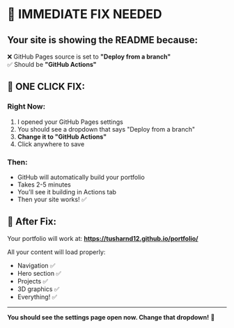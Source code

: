 # 🚨 IMMEDIATE FIX NEEDED

## Your site is showing the README because:
❌ GitHub Pages source is set to **"Deploy from a branch"**  
✅ Should be **"GitHub Actions"**

## 🎯 ONE CLICK FIX:

### Right Now:
1. I opened your GitHub Pages settings
2. You should see a dropdown that says "Deploy from a branch"
3. **Change it to "GitHub Actions"**
4. Click anywhere to save

### Then:
- GitHub will automatically build your portfolio
- Takes 2-5 minutes
- You'll see it building in Actions tab
- Then your site works! ✅

## 📍 After Fix:

Your portfolio will work at:
**https://tusharnd12.github.io/portfolio/**

All your content will load properly:
- Navigation ✅
- Hero section ✅
- Projects ✅
- 3D graphics ✅
- Everything! ✅

---

**You should see the settings page open now. Change that dropdown!** 🎯


